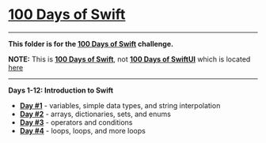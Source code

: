 # [100 Days of Swift](https://www.hackingwithswift.com/100)

---

**This folder is for the [100 Days of Swift](https://www.hackingwithswift.com/100) challenge.**

**NOTE:** This is **[100 Days of Swift](https://www.hackingwithswift.com/100)**, not **[100 Days of SwiftUI](https://www.hackingwithswift.com/100/swiftui)** which is located [here](/100DaysOfSwiftUI/)

---

**Days 1-12: Introduction to Swift**

- **[Day #1](/100DaysOfSwift/Day1/)** - variables, simple data types, and string interpolation
- **[Day #2](/100DaysOfSwift/Day2/)** - arrays, dictionaries, sets, and enums
- **[Day #3](/100DaysOfSwift/Day3/)** - operators and conditions
- **[Day #4](/100DaysOfSwift/Day4/)** - loops, loops, and more loops